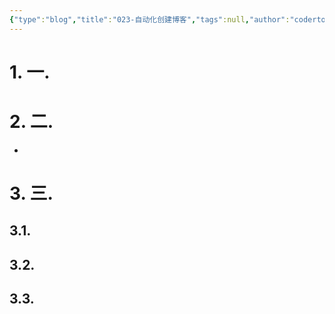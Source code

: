 ```yaml
---
{"type":"blog","title":"023-自动化创建博客","tags":null,"author":"codertoro","establish":"2025-02-21","update":"2025-02-21","dg-publish":true,"permalink":"/Blog/023-自动化创建博客/","dgPassFrontmatter":true,"created":"2025-02-21T21:00:22.718+08:00","updated":"2025-03-04T09:20:32.226+08:00"}
---
```


# 1. 一. 



# 2. 二. 

- 

# 3. 三. 

## 3.1. 

## 3.2. 

## 3.3. 

